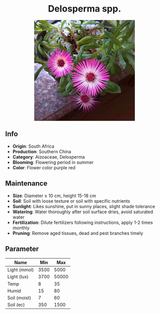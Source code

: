<h1 align='center'>Delosperma spp.</h1>
<p align="center">
    <img 
        align='center'
        width='320'
        src="../images/delosperma spp.png" 
        alt='Delosperma spp.' />
</p>

## Info

 - **Origin**: South Africa
 - **Production**: Southern China
 - **Category**: Aizoaceae, Delosperma
 - **Blooming**: Flowering period in summer
 - **Color**: Flower color purple red

## Maintenance

 - **Size**: Diameter ≥ 10 cm, height 15-18 cm
 - **Soil**: Soil with loose texture or soil with specific nutrients
 - **Sunlight**: Likes sunshine, put in sunny places, slight shade tolerance
 - **Watering**: Water thoroughly after soil surface dries, avoid saturated water
 - **Fertilization**: Dilute fertilizers following instructions, apply 1-2 times monthly
 - **Pruning**: Remove aged tissues, dead and pest branches timely

## Parameter

| Name         | Min  | Max   |
|--------------|------|-------|
| Light (mmol) | 3500 | 5000  |
| Light (lux)  | 3700 | 50000 |
| Temp         | 8    | 35    |
| Humid        | 15   | 80    |
| Soil (moist) | 7   | 60    |
| Soil (ec)    | 350  | 1500  |